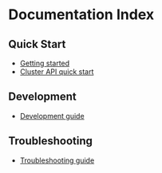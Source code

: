 # Documentation Index

## Quick Start

- [Getting started](https://linode.github.io/cluster-api-provider-linode/topics/getting-started.html)
- [Cluster API quick start](https://cluster-api.sigs.k8s.io/user/quick-start.html)

## Development

- [Development guide](https://linode.github.io/cluster-api-provider-linode/developers/development.html)

## Troubleshooting

- [Troubleshooting guide](ihttps://linode.github.io/cluster-api-provider-linode/topics/troubleshooting.html)
